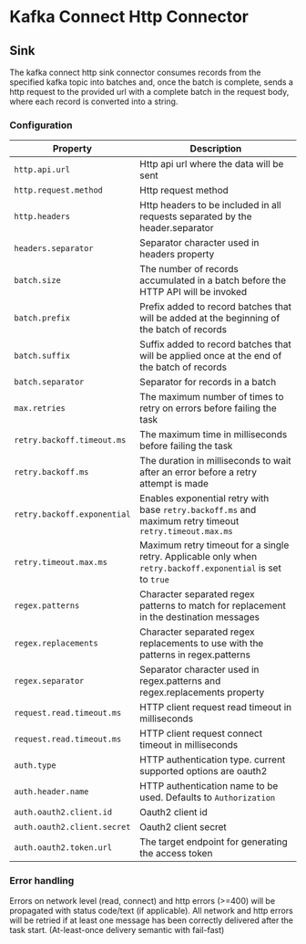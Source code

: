 # Kafka Connect Http Connector

## Sink

The kafka connect http sink connector consumes records from the specified kafka topic into batches and, once the batch is complete, sends a http request to the provided url with a complete batch in the request body, where each record is converted into a string.

### Configuration

|Property | Description |
|--- | --- |
|`http.api.url`| Http api url where the data will be sent|
|`http.request.method`| Http request method|
|`http.headers`| Http headers to be included in all requests separated by the header.separator|
|`headers.separator`| Separator character used in headers property|
|`batch.size`| The number of records accumulated in a batch before the HTTP API will be invoked|
|`batch.prefix`| Prefix added to record batches that will be added at the beginning of the batch of records|
|`batch.suffix`| Suffix added to record batches that will be applied once at the end of the batch of records|
|`batch.separator`| Separator for records in a batch|
|`max.retries`| The maximum number of times to retry on errors before failing the task|
|`retry.backoff.timeout.ms`| The maximum time in milliseconds before failing the task|
|`retry.backoff.ms`| The duration in milliseconds to wait after an error before a retry attempt is made|
|`retry.backoff.exponential`| Enables exponential retry with base `retry.backoff.ms` and maximum retry timeout `retry.timeout.max.ms` |
|`retry.timeout.max.ms`| Maximum retry timeout for a single retry. Applicable only when `retry.backoff.exponential` is set to `true`|
|`regex.patterns`| Character separated regex patterns to match for replacement in the destination messages|
|`regex.replacements`| Character separated regex replacements to use with the patterns in regex.patterns|
|`regex.separator`| Separator character used in regex.patterns and regex.replacements property|
|`request.read.timeout.ms`|HTTP client request read timeout in milliseconds|
|`request.read.timeout.ms`|HTTP client request connect timeout in milliseconds|
|`auth.type`| HTTP authentication type. current supported options are oauth2 |
|`auth.header.name`| HTTP authentication name to be used. Defaults to `Authorization` |
|`auth.oauth2.client.id`| Oauth2 client id |
|`auth.oauth2.client.secret`| Oauth2 client secret |
|`auth.oauth2.token.url`| The target endpoint for generating the access token |

### Error handling

Errors on network level (read, connect) and http errors (>=400) will be propagated with status code/text (if applicable).
All network and http errors will be retried if at least one message has been correctly delivered after the task start. (At-least-once delivery semantic with fail-fast)